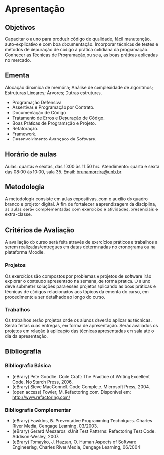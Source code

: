 # Apresentação

## Objetivos
Capacitar o aluno para produzir código de qualidade, fácil manutenção, auto-explicativo e com boa documentação. Incorporar técnicas de testes e métodos de depuração de código à prática cotidiana da programação. Conhecer as Técnicas de Programação,ou seja, as boas práticas aplicadas no mercado.


## Ementa
Alocação dinâmica de memória; Análise de complexidade de algoritmos; Estruturas Lineares; Árvores; Outras estruturas.
- Programação Defensiva
- Assertivas e Programação por Contrato.
- Documentação de Código.
- Tratamento de Erros e Depuração de Código.
- Boas Práticas de Programação e Projeto.
- Refatoração.
- Framework.
- Desenvolvimento Avançado de Software.


## Horário de aulas
Aulas: quartas e sextas, das 10:00 às 11:50 hrs.
Atendimento: quarta e sexta das 08:00 às 10:00, sala 35.
Email: brunamoreira@unb.br


## Metodologia
A metodologia consiste em aulas expositivas, com o auxílio do quadro branco e projetor digital. A fim de fortalecer a aprendizagem da disciplina, as aulas serão complementadas com exercícios e atividades, presenciais e extra-classe.


## Critérios de Avaliação
A avaliação do curso será feita através de exercícios práticos e trabalhos a serem realizadas/entregues em datas determinadas no cronograma ou na plataforma Moodle.


### Projetos
Os exercícios são compostos por problemas e projetos de software irão explorar o conteúdo apresentado na semana, de forma prática. O aluno deve submeter soluções para esses projetos aplicando as boas práticas e técnicas de códigos relacionados aos tópicos da ementa do curso, em procedimento a ser detalhado ao longo do curso.


### Trabalhos
Os trabalhos serão projetos onde os alunos deverão aplicar as técnicas. Serão feitas duas entregas, em forma de apresentação. Serão avaliados os projetos em relação à aplicação das técnicas apresentadas em sala até o dia da apresentação.


## Bibliografia
### Bibliografia Básica
- (eBrary) Pete Goodlie. Code Craft: The Practice of Writing Excellent Code. No Starch Press, 2006.
- (eBrary) Steve MacConnell. Code Complete. Microsoft Press, 2004.
- (open access) Fowler, M. Refactoring.com. Disponível em: http://www.refactoring.com/


### Bibliografia Complementar
- (eBrary) Hawkins, B. Preventative Programming Techniques. Charles River Media, Cengage Learning, 03/2003.
- (eBrary) Gerard Meszaros. xUnit Test Patterns: Refactoring Test Code. Addison-Wesley, 2007.
- (eBrary) Tomayko, J. Hazzan, O. Human Aspects of Software Engineering, Charles River Media, Cengage Learning, 06/2004
